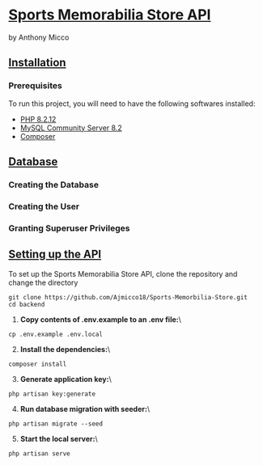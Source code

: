 # [Sports Memorabilia Store API](#sports-memorabilia-store-api)

by Anthony Micco

## [Installation](#installation)

### Prerequisites
To run this project, you will need to have the following softwares installed: 

- [PHP 8.2.12](https://www.apachefriends.org/)
- [MySQL Community Server 8.2](https://dev.mysql.com/downloads/mysql/) 
- [Composer](https://getcomposer.org/)

## [Database](#database)

### Creating the Database

### Creating the User

### Granting Superuser Privileges

## [Setting up the API](#setting-up-the-api)
To set up the Sports Memorabilia Store API, clone the repository and change the directory
```
git clone https://github.com/Ajmicco18/Sports-Memorbilia-Store.git
cd backend
```
1. **Copy contents of .env.example to an .env file:**\
```
cp .env.example .env.local
```

2. **Install the dependencies:**\
```
composer install
```

3. **Generate application key:**\
```
php artisan key:generate
```

4. **Run database migration with seeder:**\
```
php artisan migrate --seed
```

5. **Start the local server:**\
```
php artisan serve
```

   




